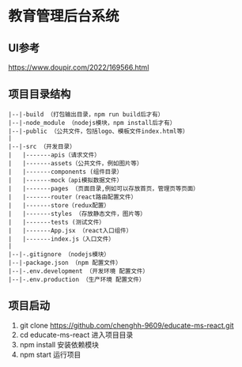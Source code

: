 # 教育管理后台系统

## UI参考
https://www.doupir.com/2022/169566.html

## 项目目录结构
```
|--|-build （打包输出目录，npm run build后才有）
|--|-node_module （nodejs模块，npm install后才有）
|--|-public （公共文件，包括logo、模板文件index.html等）
|
|--|-src （开发目录）
|   |-------apis（请求文件）
|   |-------assets（公共文件，例如图片等）
|   |-------components (组件目录）
|   |-------mock（api模拟数据文件）
|   |-------pages （页面目录,例如可以存放首页，管理页等页面）
|   |-------router（react路由配置文件）
|   |-------store（redux配置）
|   |-------styles （存放静态文件，图片等）
|   |-------tests (测试文件）
|   |-------App.jsx （react入口组件）
|   |-------index.js（入口文件）
|
|--|-.gitignore （nodejs模块）
|--|-package.json （npm 配置文件）
|--|-.env.development （开发环境 配置文件）
|--|-.env.production （生产环境 配置文件）
```
## 项目启动

1. git clone https://github.com/chenghh-9609/educate-ms-react.git
2. cd educate-ms-react 进入项目目录
3. npm install  安装依赖模块
4. npm start 运行项目